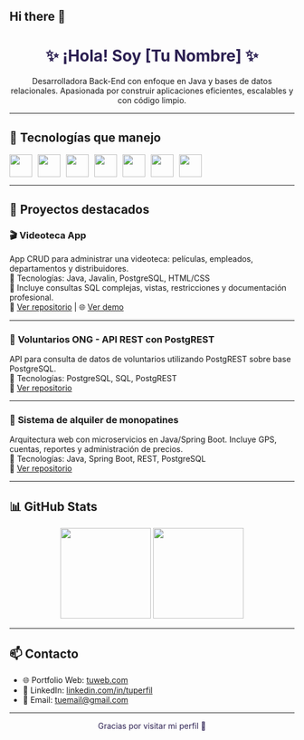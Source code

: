 ## Hi there 👋
<!-- Banner o imagen personalizada (opcional) -->
<!-- Puedes crear una imagen en Canva y subirla al repo para colocar aquí -->
<!-- ![Banner](ruta/imagen.jpg) -->

<h1 align="center" style="color:#2b1f51;">✨ ¡Hola! Soy [Tu Nombre] ✨</h1>

<p align="center">
Desarrolladora Back-End con enfoque en Java y bases de datos relacionales.  
Apasionada por construir aplicaciones eficientes, escalables y con código limpio.  
</p>

---

## 🚀 Tecnologías que manejo

<div style="display: flex; flex-wrap: wrap; gap: 10px;">
  <img src="https://cdn.jsdelivr.net/gh/devicons/devicon/icons/java/java-original.svg" width="40"/> 
  <img src="https://cdn.jsdelivr.net/gh/devicons/devicon/icons/spring/spring-original.svg" width="40"/>
  <img src="https://cdn.jsdelivr.net/gh/devicons/devicon/icons/postgresql/postgresql-original.svg" width="40"/>
  <img src="https://cdn.jsdelivr.net/gh/devicons/devicon/icons/html5/html5-original.svg" width="40"/> 
  <img src="https://cdn.jsdelivr.net/gh/devicons/devicon/icons/css3/css3-original.svg" width="40"/>
  <img src="https://cdn.jsdelivr.net/gh/devicons/devicon/icons/git/git-original.svg" width="40"/> 
  <img src="https://cdn.jsdelivr.net/gh/devicons/devicon/icons/github/github-original.svg" width="40"/> 
</div>

---

## 📂 Proyectos destacados

### 🎬 **Videoteca App**
App CRUD para administrar una videoteca: películas, empleados, departamentos y distribuidores.  
🔧 Tecnologías: Java, Javalin, PostgreSQL, HTML/CSS  
📌 Incluye consultas SQL complejas, vistas, restricciones y documentación profesional.  
🔗 [Ver repositorio](https://github.com/tuusuario/nombre-repo) | 🌐 [Ver demo](https://tudemo.vercel.app)

---

### 🤝 **Voluntarios ONG - API REST con PostgREST**
API para consulta de datos de voluntarios utilizando PostgREST sobre base PostgreSQL.  
🔧 Tecnologías: PostgreSQL, SQL, PostgREST  
🔗 [Ver repositorio](https://github.com/tuusuario/nombre-repo)

---

### 🛴 **Sistema de alquiler de monopatines**
Arquitectura web con microservicios en Java/Spring Boot. Incluye GPS, cuentas, reportes y administración de precios.  
🔧 Tecnologías: Java, Spring Boot, REST, PostgreSQL  
🔗 [Ver repositorio](https://github.com/tuusuario/nombre-repo)

---

## 📊 GitHub Stats

<div align="center">
  <img src="https://github-readme-stats.vercel.app/api?username=tuusuario&show_icons=true&theme=midnight-purple" height="160"/>
  <img src="https://github-readme-stats.vercel.app/api/top-langs/?username=tuusuario&layout=compact&theme=midnight-purple" height="160"/>
</div>

---

## 📫 Contacto

- 🌐 Portfolio Web: [tuweb.com](https://tuweb.com)
- 💼 LinkedIn: [linkedin.com/in/tuperfil](https://linkedin.com/in/tuperfil)
- 📧 Email: [tuemail@gmail.com](mailto:tuemail@gmail.com)

---

<p align="center" style="color:#2b1f51;">
Gracias por visitar mi perfil 🙌  
</p>
